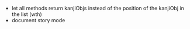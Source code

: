 - let all methods return kanjiObjs instead of the position of the kanjiObj in the list (wth)
- document story mode
